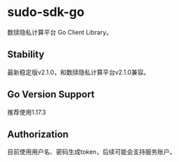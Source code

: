 # sudo-sdk-go

数牍隐私计算平台 Go Client Library。

## Stability

最新稳定版v2.1.0，和数牍隐私计算平台v2.1.0兼容。

## Go Version Support

推荐使用1.17.3

## Authorization

目前使用用户名、密码生成token，后续可能会支持服务账户。
